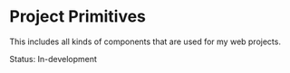 # Project Primitives

This includes all kinds of components that are used for my web projects.

Status: In-development